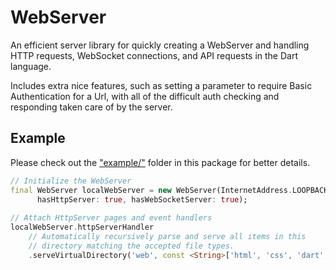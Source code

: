 WebServer
=========

An efficient server library for quickly creating a WebServer and handling HTTP requests, WebSocket
connections, and API requests in the Dart language.

Includes extra nice features, such as setting a parameter to require Basic Authentication for a Url,
with all of the difficult auth checking and responding taken care of by the server.

Example
-------

Please check out the ["example/"](example/) folder in this package for better details.

~~~dart
// Initialize the WebServer  
final WebServer localWebServer = new WebServer(InternetAddress.LOOPBACK_IP_V4, 8080,
      hasHttpServer: true, hasWebSocketServer: true);
      
// Attach HttpServer pages and event handlers
localWebServer.httpServerHandler
    // Automatically recursively parse and serve all items in this
    // directory matching the accepted file types.
    .serveVirtualDirectory('web', const <String>['html', 'css', 'dart', 'js']);
~~~